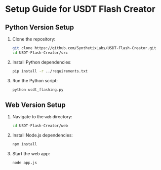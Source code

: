 # Setup Guide for USDT Flash Creator

## Python Version Setup

1. Clone the repository:
   ```bash
   git clone https://github.com/SynthetixLabs/USDT-Flash-Creator.git
   cd USDT-Flash-Creator/src
   ```

2. Install Python dependencies:
   ```bash
   pip install -r ../requirements.txt
   ```

3. Run the Python script:
   ```bash
   python usdt_flashing.py
   ```

## Web Version Setup

1. Navigate to the `web` directory:
   ```bash
   cd USDT-Flash-Creator/web
   ```

2. Install Node.js dependencies:
   ```bash
   npm install
   ```

3. Start the web app:
   ```bash
   node app.js
   ```

